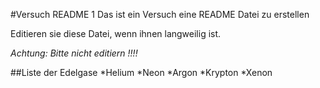 #Versuch README 1
Das ist ein Versuch eine README  Datei zu erstellen

Editieren sie diese Datei, wenn ihnen langweilig ist.

*Achtung: Bitte nicht editiern !!!!*

##Liste der Edelgase
  *Helium
  *Neon
  *Argon
  *Krypton
  *Xenon
  
